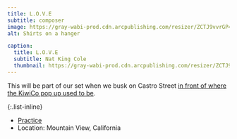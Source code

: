 ```yaml
---
title: L.O.V.E
subtitle: composer
image: https://gray-wabi-prod.cdn.arcpublishing.com/resizer/ZCTJ9vvrGP4a1WY_MCbmd4roXiQ=/1200x675/smart/filters:quality(85)/cloudfront-us-east-1.images.arcpublishing.com/gray/776PZ525RZFVLPQQAH6LDGQ42Q.png
alt: Shirts on a hanger

caption:
  title: L.O.V.E
  subtitle: Nat King Cole
  thumbnail: https://gray-wabi-prod.cdn.arcpublishing.com/resizer/ZCTJ9vvrGP4a1WY_MCbmd4roXiQ=/1200x675/smart/filters:quality(85)/cloudfront-us-east-1.images.arcpublishing.com/gray/776PZ525RZFVLPQQAH6LDGQ42Q.png
---
```


This will be part of our set when we busk on Castro Street [in front of where the KiwiCo pop up used to be](https://goo.gl/maps/aPkYhFaSDyg7bGMs6). 

{:.list-inline}
- [Practice](https://drive.google.com/file/d/1GCYrYrmN1lxVaFR8jucHIuun0DyJo661/view?usp=drive_link)
- Location: Mountain View, California
